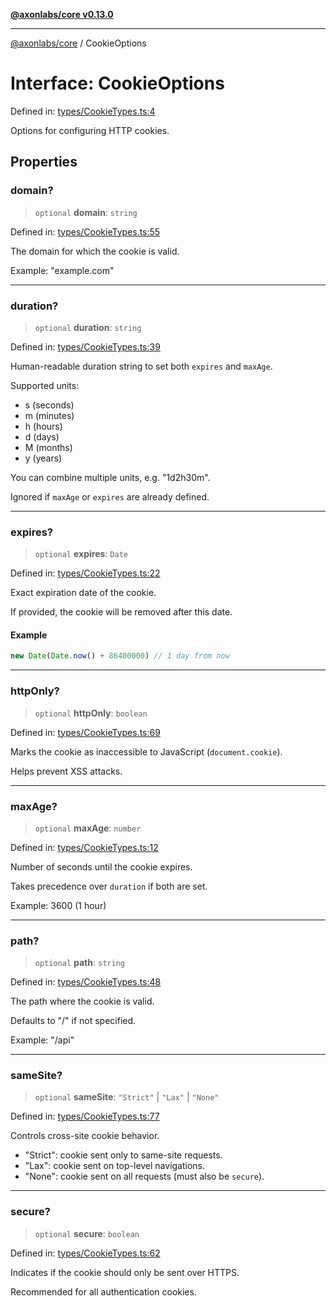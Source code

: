 [**@axonlabs/core v0.13.0**](../README.md)

***

[@axonlabs/core](../globals.md) / CookieOptions

# Interface: CookieOptions

Defined in: [types/CookieTypes.ts:4](https://github.com/AxonJsLabs/AxonJs/blob/3187def3e5c0161745ea7e33640513908efc6c86/src/types/CookieTypes.ts#L4)

Options for configuring HTTP cookies.

## Properties

### domain?

> `optional` **domain**: `string`

Defined in: [types/CookieTypes.ts:55](https://github.com/AxonJsLabs/AxonJs/blob/3187def3e5c0161745ea7e33640513908efc6c86/src/types/CookieTypes.ts#L55)

The domain for which the cookie is valid.

Example: "example.com"

***

### duration?

> `optional` **duration**: `string`

Defined in: [types/CookieTypes.ts:39](https://github.com/AxonJsLabs/AxonJs/blob/3187def3e5c0161745ea7e33640513908efc6c86/src/types/CookieTypes.ts#L39)

Human-readable duration string to set both `expires` and `maxAge`.

Supported units:
- s (seconds)
- m (minutes)
- h (hours)
- d (days)
- M (months)
- y (years)

You can combine multiple units, e.g. "1d2h30m".

Ignored if `maxAge` or `expires` are already defined.

***

### expires?

> `optional` **expires**: `Date`

Defined in: [types/CookieTypes.ts:22](https://github.com/AxonJsLabs/AxonJs/blob/3187def3e5c0161745ea7e33640513908efc6c86/src/types/CookieTypes.ts#L22)

Exact expiration date of the cookie.

If provided, the cookie will be removed after this date.

#### Example

```ts
new Date(Date.now() + 86400000) // 1 day from now
```

***

### httpOnly?

> `optional` **httpOnly**: `boolean`

Defined in: [types/CookieTypes.ts:69](https://github.com/AxonJsLabs/AxonJs/blob/3187def3e5c0161745ea7e33640513908efc6c86/src/types/CookieTypes.ts#L69)

Marks the cookie as inaccessible to JavaScript (`document.cookie`).

Helps prevent XSS attacks.

***

### maxAge?

> `optional` **maxAge**: `number`

Defined in: [types/CookieTypes.ts:12](https://github.com/AxonJsLabs/AxonJs/blob/3187def3e5c0161745ea7e33640513908efc6c86/src/types/CookieTypes.ts#L12)

Number of seconds until the cookie expires.

Takes precedence over `duration` if both are set.

Example: 3600 (1 hour)

***

### path?

> `optional` **path**: `string`

Defined in: [types/CookieTypes.ts:48](https://github.com/AxonJsLabs/AxonJs/blob/3187def3e5c0161745ea7e33640513908efc6c86/src/types/CookieTypes.ts#L48)

The path where the cookie is valid.

Defaults to "/" if not specified.

Example: "/api"

***

### sameSite?

> `optional` **sameSite**: `"Strict"` \| `"Lax"` \| `"None"`

Defined in: [types/CookieTypes.ts:77](https://github.com/AxonJsLabs/AxonJs/blob/3187def3e5c0161745ea7e33640513908efc6c86/src/types/CookieTypes.ts#L77)

Controls cross-site cookie behavior.
- "Strict": cookie sent only to same-site requests.
- "Lax": cookie sent on top-level navigations.
- "None": cookie sent on all requests (must also be `secure`).

***

### secure?

> `optional` **secure**: `boolean`

Defined in: [types/CookieTypes.ts:62](https://github.com/AxonJsLabs/AxonJs/blob/3187def3e5c0161745ea7e33640513908efc6c86/src/types/CookieTypes.ts#L62)

Indicates if the cookie should only be sent over HTTPS.

Recommended for all authentication cookies.
